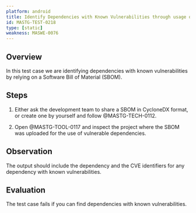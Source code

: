 ```yaml
---
platform: android
title: Identify Dependencies with Known Vulnerabilities through usage of SBOM
id: MASTG-TEST-0218
type: [static]
weakness: MASWE-0076
---
```


## Overview

In this test case we are identifying dependencies with known vulnerabilities by relying on a Software Bill of Material (SBOM).

## Steps

1. Either ask the development team to share a SBOM in CycloneDX format, or create one by yourself and follow @MASTG-TECH-0112.

2. Open @MASTG-TOOL-0117 and inspect the project where the SBOM was uploaded for the use of vulnerable dependencies.

## Observation

The output should include the dependency and the CVE identifiers for any dependency with known vulnerabilities.

## Evaluation

The test case fails if you can find dependencies with known vulnerabilities.
